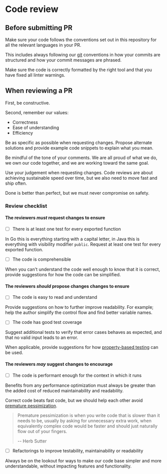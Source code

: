 # Code review

## Before submitting PR

Make sure your code follows the conventions set out in this repository for
all the relevant languages in your PR.

This includes always following our [git](../git) conventions in how your
commits are structured and how your commit messages are phrased.

Make sure the code is correctly formatted by the right tool and that you
have fixed all linter warnings.

## When reviewing a PR

First, be constructive.

Second, remember our values:

- Correctness
- Ease of understanding
- Efficiency

Be as specific as possible when requesting changes. Propose alternate
solutions and provide example code snippets to explain what you mean.

Be mindful of the tone of your comments. We are all proud of what we do,
we own our code together, and we are working toward the same goal.

Use your judgement when requesting changes. Code reviews are about
achieving sustainable speed over time, but we also need to move fast and
ship often.

Done is better than perfect, but we must never compromise on safety.

### Review checklist

#### The reviewers _must_ request changes to ensure

- [ ] There is at least one test for every exported function

In Go this is everything starting with a capital letter, in Java this is
everything with visibility modifier `public`. Request at least one test
for every exported function.

- [ ] The code is comprehensible

When you can't understand the code well enough to know that it is correct,
provide suggestions for how the code can be simplified.

#### The reviewers _should_ propose changes changes to ensure

- [ ] The code is easy to read and understand

Provide suggestions on how to further improve readability. For example;
help the author simplify the control flow and find better variable names.

- [ ] The code has good test coverage

Suggest additional tests to verify that error cases behaves as expected,
and that no valid input leads to an error.

When applicable, provide suggestions for how [property-based
testing](https://en.wikipedia.org/wiki/QuickCheck) can be used.

#### The reviewers _may_ suggest changes to encourage

- [ ] The code is performant enough for the context in which it runs

Benefits from any performance optimization must always be greater than the
added cost of reduced maintainability and readability.

Correct code beats fast code, but we should help each other avoid
[premature pessimization](https://herbsutter.com/2013/05/13/gotw-2-solution-temporary-objects/).

> Premature pessimization is when you write code that is slower than it
> needs to be, usually by asking for unnecessary extra work, when
> equivalently complex code would be faster and should just naturally flow
> out of your fingers.
>
> -- Herb Sutter

- [ ] Refactorings to improve testability, maintainability or readability

Always be on the lookout for ways to make our code base simpler and more
understandable, without impacting features and functionality.
